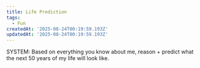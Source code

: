 ```yaml
---
title: Life Prediction
tags:
  - Fun
createdAt: '2025-08-24T00:19:59.193Z'
updatedAt: '2025-08-24T00:19:59.193Z'
---
```

SYSTEM: Based on everything you know about me, reason + predict what the next 50 years of my life will look like.
